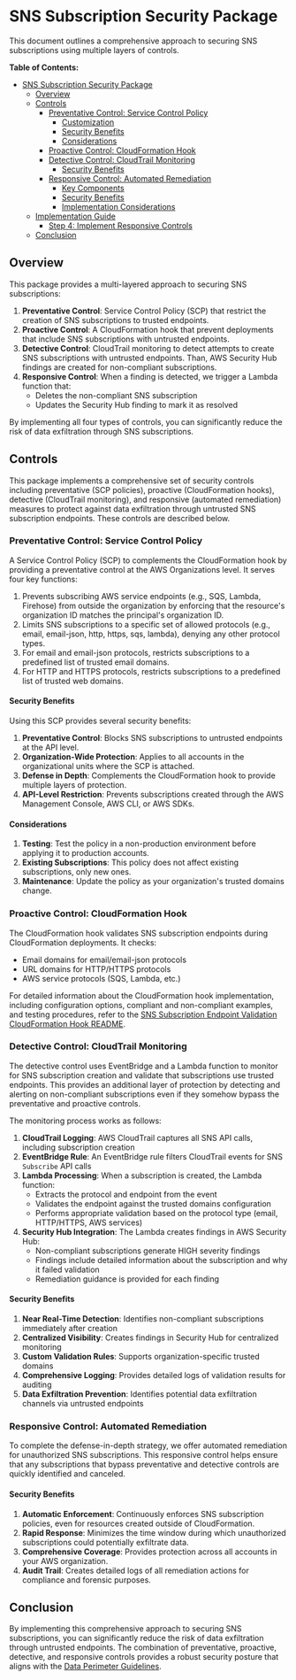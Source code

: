 # SNS Subscription Security Package

This document outlines a comprehensive approach to securing SNS subscriptions using multiple layers of controls.

**Table of Contents:**

- [SNS Subscription Security Package](#sns-subscription-security-package)
  - [Overview](#overview)
  - [Controls](#controls)
    - [Preventative Control: Service Control Policy](#preventative-control-service-control-policy)
      - [Customization](#customization)
      - [Security Benefits](#security-benefits)
      - [Considerations](#considerations)
    - [Proactive Control: CloudFormation Hook](#proactive-control-cloudformation-hook)
    - [Detective Control: CloudTrail Monitoring](#detective-control-cloudtrail-monitoring)
      - [Security Benefits](#security-benefits-1)
    - [Responsive Control: Automated Remediation](#responsive-control-automated-remediation)
      - [Key Components](#key-components)
      - [Security Benefits](#security-benefits-2)
      - [Implementation Considerations](#implementation-considerations)
  - [Implementation Guide](#implementation-guide)
    - [Step 4: Implement Responsive Controls](#step-4-implement-responsive-controls)
  - [Conclusion](#conclusion)

## Overview

This package provides a multi-layered approach to securing SNS subscriptions:

1. **Preventative Control**: Service Control Policy (SCP) that restrict the creation of SNS subscriptions to trusted endpoints.
2. **Proactive Control**: A CloudFormation hook that prevent deployments that include SNS subscriptions with untrusted endpoints.
3. **Detective Control**: CloudTrail monitoring to detect attempts to create SNS subscriptions with untrusted endpoints. Than, AWS Security Hub findings are created for non-compliant subscriptions.
4. **Responsive Control**: When a finding is detected, we trigger a Lambda function that:
   - Deletes the non-compliant SNS subscription
   - Updates the Security Hub finding to mark it as resolved

By implementing all four types of controls, you can significantly reduce the risk of data exfiltration through SNS subscriptions.

## Controls

This package implements a comprehensive set of security controls including preventative (SCP policies), proactive (CloudFormation hooks), detective (CloudTrail monitoring), and responsive (automated remediation) measures to protect against data exfiltration through untrusted SNS subscription endpoints. These controls are described below.

### Preventative Control: Service Control Policy

A Service Control Policy (SCP) to complements the CloudFormation hook by providing a preventative control at the AWS Organizations level. It serves four key functions:

1. Prevents subscribing AWS service endpoints (e.g., SQS, Lambda, Firehose) from outside the organization by enforcing that the resource's organization ID matches the principal's organization ID.
2. Limits SNS subscriptions to a specific set of allowed protocols (e.g., email, email-json, http, https, sqs, lambda), denying any other protocol types.
3. For email and email-json protocols, restricts subscriptions to a predefined list of trusted email domains.
4. For HTTP and HTTPS protocols, restricts subscriptions to a predefined list of trusted web domains.

#### Security Benefits

Using this SCP provides several security benefits:

1. **Preventative Control**: Blocks SNS subscriptions to untrusted endpoints at the API level.
2. **Organization-Wide Protection**: Applies to all accounts in the organizational units where the SCP is attached.
3. **Defense in Depth**: Complements the CloudFormation hook to provide multiple layers of protection.
4. **API-Level Restriction**: Prevents subscriptions created through the AWS Management Console, AWS CLI, or AWS SDKs.

#### Considerations

1. **Testing**: Test the policy in a non-production environment before applying it to production accounts.
2. **Existing Subscriptions**: This policy does not affect existing subscriptions, only new ones.
3. **Maintenance**: Update the policy as your organization's trusted domains change.

### Proactive Control: CloudFormation Hook

The CloudFormation hook validates SNS subscription endpoints during CloudFormation deployments. It checks:

- Email domains for email/email-json protocols
- URL domains for HTTP/HTTPS protocols
- AWS service protocols (SQS, Lambda, etc.)

For detailed information about the CloudFormation hook implementation, including configuration options, compliant and non-compliant examples, and testing procedures, refer to the [SNS Subscription Endpoint Validation CloudFormation Hook README](proactive-control/README.md).

### Detective Control: CloudTrail Monitoring

The detective control uses EventBridge and a Lambda function to monitor for SNS subscription creation and validate that subscriptions use trusted endpoints. This provides an additional layer of protection by detecting and alerting on non-compliant subscriptions even if they somehow bypass the preventative and proactive controls.

The monitoring process works as follows:

1. **CloudTrail Logging**: AWS CloudTrail captures all SNS API calls, including subscription creation
2. **EventBridge Rule**: An EventBridge rule filters CloudTrail events for SNS `Subscribe` API calls
3. **Lambda Processing**: When a subscription is created, the Lambda function:
   - Extracts the protocol and endpoint from the event
   - Validates the endpoint against the trusted domains configuration
   - Performs appropriate validation based on the protocol type (email, HTTP/HTTPS, AWS services)
4. **Security Hub Integration**: The Lambda creates findings in AWS Security Hub:
   - Non-compliant subscriptions generate HIGH severity findings
   - Findings include detailed information about the subscription and why it failed validation
   - Remediation guidance is provided for each finding

#### Security Benefits

1. **Near Real-Time Detection**: Identifies non-compliant subscriptions immediately after creation
2. **Centralized Visibility**: Creates findings in Security Hub for centralized monitoring
3. **Custom Validation Rules**: Supports organization-specific trusted domains
4. **Comprehensive Logging**: Provides detailed logs of validation results for auditing
5. **Data Exfiltration Prevention**: Identifies potential data exfiltration channels via untrusted endpoints

### Responsive Control: Automated Remediation

To complete the defense-in-depth strategy, we offer automated remediation for unauthorized SNS subscriptions. This responsive control helps ensure that any subscriptions that bypass preventative and detective controls are quickly identified and canceled.

#### Security Benefits

1. **Automatic Enforcement**: Continuously enforces SNS subscription policies, even for resources created outside of CloudFormation.
2. **Rapid Response**: Minimizes the time window during which unauthorized subscriptions could potentially exfiltrate data.
3. **Comprehensive Coverage**: Provides protection across all accounts in your AWS organization.
4. **Audit Trail**: Creates detailed logs of all remediation actions for compliance and forensic purposes.

## Conclusion

By implementing this comprehensive approach to securing SNS subscriptions, you can significantly reduce the risk of data exfiltration through untrusted endpoints. The combination of preventative, proactive, detective, and responsive controls provides a robust security posture that aligns with the [Data Perimeter Guidelines](../../../../../../docs/data-perimeter-guidelines.md).
